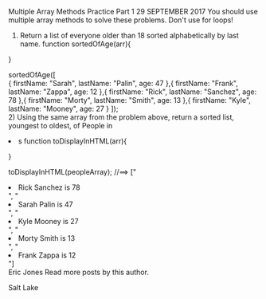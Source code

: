 Multiple Array Methods Practice Part 1
29 SEPTEMBER 2017
You should use multiple array methods to solve these problems. Don't use for loops!

1) Return a list of everyone older than 18 sorted alphabetically by last name.
function sortedOfAge(arr){

}

sortedOfAge([  
  {
    firstName: "Sarah",
    lastName: "Palin",
    age: 47
  },{
    firstName: "Frank",
    lastName: "Zappa",
    age: 12
  },{
    firstName: "Rick",
    lastName: "Sanchez",
    age: 78
  },{
    firstName: "Morty",
    lastName: "Smith",
    age: 13
  },{
    firstName: "Kyle",
    lastName: "Mooney",
    age: 27
  }
]);  
2) Using the same array from the problem above, return a sorted list, youngest to oldest, of People in <li>s
function toDisplayInHTML(arr){

}

toDisplayInHTML(peopleArray);  //==> ["<li>Rick Sanchez is 78</li>", "<li>Sarah Palin is 47</li>", "<li>Kyle Mooney is 27</li>", "<li>Morty Smith is 13</li>", "<li>Frank Zappa is 12</li>"]  
Eric Jones
Read more posts by this author.

Salt Lake
